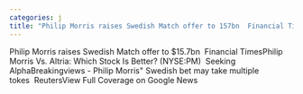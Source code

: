 ```yaml
---
categories: j
title: "Philip Morris raises Swedish Match offer to 157bn  Financial Times"
---
```

Philip Morris raises Swedish Match offer to $15.7bn&nbsp;&nbsp;Financial TimesPhilip Morris Vs. Altria: Which Stock Is Better? (NYSE:PM)&nbsp;&nbsp;Seeking AlphaBreakingviews - Philip Morris" Swedish bet may take multiple tokes&nbsp;&nbsp;ReutersView Full Coverage on Google News